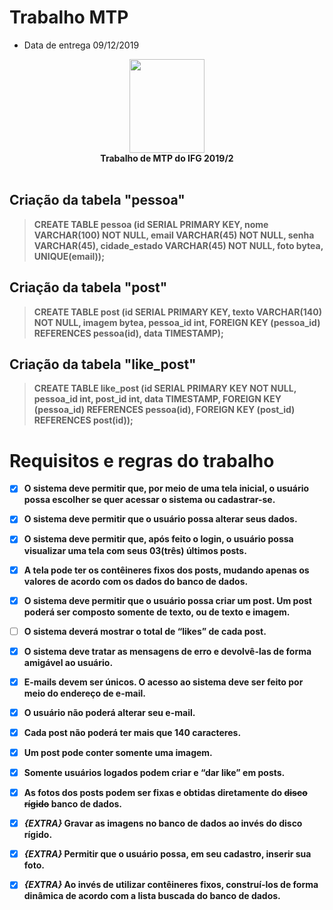 ﻿# **Trabalho MTP**
* Data de entrega 09/12/2019

<p align="center">
    <img src="https://www.ifg.edu.br/images/ifg/logo/logo-ifg-vertical.png" height="150" width="120">
  <br>
  <b> Trabalho de MTP do IFG 2019/2
      <br>
      <br>
</p>

## Criação da tabela "pessoa"
> **CREATE TABLE** pessoa (id **SERIAL PRIMARY KEY**, nome **VARCHAR(100) NOT NULL**, email **VARCHAR(45) NOT NULL**, senha **VARCHAR(45)**, cidade_estado **VARCHAR(45) NOT NULL**, foto **bytea**, **UNIQUE(**email**)**);

## Criação da tabela "post"
> **CREATE TABLE** post (id **SERIAL PRIMARY KEY**, texto **VARCHAR(140) NOT NULL**, imagem **bytea**, pessoa_id **int**, **FOREIGN KEY** (pessoa_id) **REFERENCES** pessoa(id), data **TIMESTAMP**);

## Criação da tabela "like_post"
> **CREATE TABLE** like_post (id **SERIAL PRIMARY KEY NOT NULL**, pessoa_id **int**, post_id **int**, data **TIMESTAMP**, **FOREIGN KEY** (pessoa_id) **REFERENCES** pessoa(id), **FOREIGN KEY** (post_id) **REFERENCES** post(id));

# Requisitos e regras do trabalho
- [X] O sistema deve permitir que, por meio de uma tela inicial, o usuário possa escolher se quer acessar o sistema ou cadastrar-se.

- [X] O  sistema  deve  permitir  que  o  usuário  possa  alterar seus dados.

- [X] O sistema deve permitir que, após feito o login, o usuário possa visualizar uma tela com seus 03(três) últimos posts. 

- [X] A tela pode ter os contêineres fixos dos posts, mudando apenas os valores de acordo com os dados do banco de dados.

- [X] O sistema deve permitir que o usuário possa criar um post. Um post poderá ser composto somente de texto, ou de texto e imagem.

- [ ] O sistema deverá mostrar o total de “likes” de cada post.

- [X] O sistema deve tratar as mensagens de erro e devolvê-las de forma amigável ao usuário.

- [X] E-mails devem ser únicos. O acesso ao sistema deve ser feito por meio do endereço de e-mail.

- [X] O usuário não poderá alterar seu e-mail.

- [X] Cada post não poderá ter mais que 140 caracteres.

- [X] Um post pode conter somente uma imagem.

- [X] Somente usuários logados podem criar e “dar like” em posts.

- [X] As fotos dos posts podem ser fixas e obtidas diretamente do ~~disco rígido~~ banco de dados.

- [X] *{EXTRA}* Gravar as imagens no banco de dados ao invés do disco rígido.

- [X] *{EXTRA}* Permitir que o usuário possa, em seu cadastro, inserir sua foto.

- [X] *{EXTRA}* Ao invés de utilizar contêineres fixos, construí-los de forma dinâmica de acordo com a lista buscada do banco de dados.
